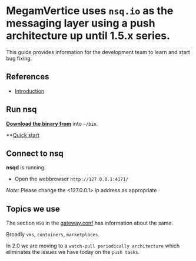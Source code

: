 # **MegamVertice** uses `nsq.io` as the messaging layer using a push architecture up until 1.5.x series.

This guide provides information for the development team to learn and start bug fixing.


## References

* [Introduction](http://nsq.io/)

## Run nsq

**[Download the binary from](http://nsq.io/deployment/installing.html)** into `~/bin`.

**[Quick start](http://nsq.io/overview/quick_start.html)


## Connect to nsq

**nsqd** is running.

- Open the webbrowser `http://127.0.0.1:4171/`

*Note:* Please change the <127.0.0.1> ip address as appropriate

## Topics we use

The section `NSQ` in the [gateway.conf](https://github.com/megamsys/verticegateway/blob/1.5.2/conf/gateway.conf) has information about the same.

Broadly `vms`, `containers`, `marketplaces`.

In 2.0 we are moving to a `watch-pull periodically architecture` which eliminates the issues we have today on the `push tasks`.
